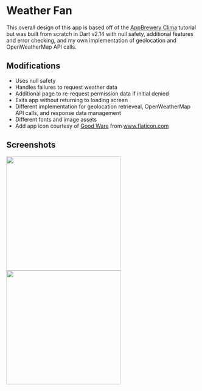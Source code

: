 # Weather Fan

This overall design of this app is based off of the [AppBrewery Clima](https://github.com/londonappbrewery/Clima-Flutter) tutorial but was built from scratch in Dart v2.14 with null safety, additional features and error checking, and my own implementation of geolocation and OpenWeatherMap API calls. 

## Modifications

- Uses null safety
- Handles failures to request weather data
- Additional page to re-request permission data if initial denied
- Exits app without returning to loading screen
- Different implementation for geolocation retrieveal, OpenWeatherMap API calls, and response data management
- Different fonts and image assets
- Add app icon courtesy of <a href="https://www.flaticon.com/authors/good-ware" title="Good Ware">Good Ware</a> from <a href="https://www.flaticon.com/" title="Flaticon">www.flaticon.com</a>


## Screenshots

<img src="https://i.imgur.com/6RnBbub.png" width="300"> <img src="https://i.imgur.com/S0NTCpM.png" width="300">
